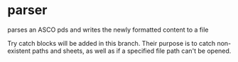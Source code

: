# parser
parses an ASCO pds and writes the newly formatted content to a file

Try catch blocks will be added in this branch. Their purpose is to catch non-existent paths and sheets, as well as if a specified file path can't be opened.

